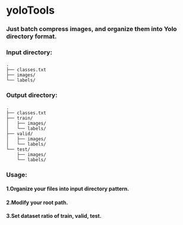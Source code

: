 # yoloTools

### Just batch compress images, and organize them into Yolo directory format.

### Input directory:
    .
    ├── classes.txt
    ├── images/
    └── labels/
### Output directory:
    .
    ├── classes.txt
    ├── train/
    │   ├── images/
    │   └── labels/
    ├── valid/
    │   ├── images/
    │   └── labels/
    └── test/
        ├── images/
        └── labels/
### Usage:
#### 1.Organize your files into input directory pattern.
#### 2.Modify your root path.
#### 3.Set dataset ratio of train, valid, test.


